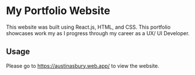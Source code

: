 # My Portfolio Website

This website was built using React.js, HTML, and CSS. This portfolio showcases work my as I progress through my career as a UX/ UI Developer.

## Usage

Please go to https://austinasbury.web.app/ to view the website.
